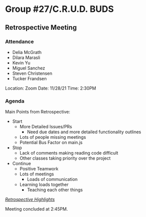 # Group #27/C.R.U.D. BUDS

## Retrospective Meeting

### Attendance

<!-- Remove the people not attending. -->

- Delia McGrath
- Dilara Marasli
- Kevin Yu
- Miguel Sanchez
- Steven Christensen
- Tucker Frandsen

Location: Zoom
Date: 11/28/21
Time: 2:30PM

### Agenda

Main Points from Retrospective:

- Start
  - More Detailed Issues/PRs
    - Need due dates and more detailed functionality outlines
  - Lots of people missing meetings
  - Potential Bus Factor on main.js
- Stop
  - Lack of comments making reading code difficult
  - Other classes taking priority over the project
- Continue
  - Positive Teamwork
  - Lots of meetings
    - Loads of communication
  - Learning loads together
    - Teaching each other things

_[Retrospective Highlights](112821-retrospective.PNG)_

Meeting concluded at 2:45PM.

<!-- REMINDER TO SAVE THE TEMPLATE AS (mmddyy-topic.md)-->
